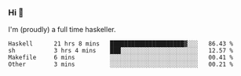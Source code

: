 ### Hi 👋

I'm (proudly) a full time haskeller.

<!--START_SECTION:waka-->

```text
Haskell      21 hrs 8 mins   █████████████████████▓░░░   86.43 %
sh           3 hrs 4 mins    ███░░░░░░░░░░░░░░░░░░░░░░   12.57 %
Makefile     6 mins          ░░░░░░░░░░░░░░░░░░░░░░░░░   00.41 %
Other        3 mins          ░░░░░░░░░░░░░░░░░░░░░░░░░   00.21 %
```

<!--END_SECTION:waka-->
